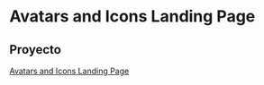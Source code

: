 # Avatars and Icons Landing Page

## Proyecto

[Avatars and Icons Landing Page](https://lisanevae.github.io/Avatars-Landing-Page/)
